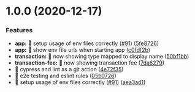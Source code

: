 # 1.0.0 (2020-12-17)


### Features

* **app:** 🎸 setup usage of env files correctly ([#91](https://github.com/AxiaCoin/axia-explorer/issues/91)) ([5fe8726](https://github.com/AxiaCoin/axia-explorer/commit/5fe87264abf5e77c6705482bbba2096467e192be))
* **app:** 🎸 show env file urls when starting app ([c0fdf2b](https://github.com/AxiaCoin/axia-explorer/commit/c0fdf2bcdad8201edaab8fa73164e5392d406913))
* **transaction:** 🎸 now showing type mapped to display name ([50bf1bb](https://github.com/AxiaCoin/axia-explorer/commit/50bf1bba2b152c428bf4c985eb5e1b0a88c56536))
* **transaction-fee:** 🎸 now showing transaction fee ([7da6279](https://github.com/AxiaCoin/axia-explorer/commit/7da627933edb9bbdc4e83eaba5d6274f0d99b72c))
* 🎸 cypress and lint as a git action ([4e72f35](https://github.com/AxiaCoin/axia-explorer/commit/4e72f35b8c16d097cc21a085146e8b78b39d8108))
* 🎸 e2e testing and eslint rules ([05b0726](https://github.com/AxiaCoin/axia-explorer/commit/05b0726000c78629647908ee44209f489466ed55))
* 🎸 setup usage of env files correctly ([#91](https://github.com/AxiaCoin/axia-explorer/issues/91)) ([aea3ad1](https://github.com/AxiaCoin/axia-explorer/commit/aea3ad1ea40cf7443c34f508d7e7303d7c389b8a))



